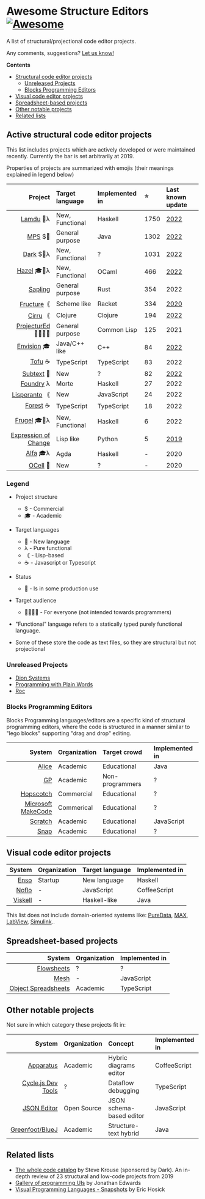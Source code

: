 # Awesome Structure Editors [![Awesome](https://awesome.re/badge.svg)](https://awesome.re)

A list of structural/projectional code editor projects.

Any comments, suggestions? [Let us know!](https://github.com/yairchu/awesome-structure-editors/issues)

<!-- START doctoc generated TOC please keep comment here to allow auto update -->
<!-- DON'T EDIT THIS SECTION, INSTEAD RE-RUN doctoc TO UPDATE -->
**Contents**

- [Structural code editor projects](#structural-code-editor-projects)
  - [Unreleased Projects](#unreleased-projects)
  - [Blocks Programming Editors](#blocks-programming-editors)
- [Visual code editor projects](#visual-code-editor-projects)
- [Spreadsheet-based projects](#spreadsheet-based-projects)
- [Other notable projects](#other-notable-projects)
- [Related lists](#related-lists)

<!-- END doctoc generated TOC please keep comment here to allow auto update -->

## Active structural code editor projects

This list includes projects which are actively developed or were maintained recently. Currently the bar is set arbitrarily at 2019.

Properties of projects are summarized with emojis (their meanings explained in legend below)

| Project | Target language | Implemented in | ⭐️ | Last known update
|--------:|:----------------|:---------------|:---|:------------------
| [Lamdu](http://www.lamdu.org) 👶λ                          | New, Functional | Haskell | 1750 | [2022](https://github.com/lamdu/lamdu)
| [MPS](https://www.jetbrains.com/mps/) $🔨                   | General purpose | Java | 1302 | [2022](https://github.com/JetBrains/MPS)
| [Dark](https://darklang.com) $👶λ                          | New, Functional | ? | 1031 | [2022](https://github.com/darklang/dark)
| [Hazel](http://hazel.org) 🎓👶λ                             | New, Functional | OCaml | 466 | [2022](https://github.com/hazelgrove/hazel)
| [Sapling](https://github.com/kneasle/sapling)             | General purpose | Rust | 354 | 2022
| [Fructure](https://fructure-editor.tumblr.com)｟           | Scheme like     | Racket | 334 | [2020](https://github.com/disconcision/fructure)
| [Cirru](http://cirru.org) ｟                               | Clojure         | Clojure | 194 | [2022](https://github.com/Cirru/calcit-editor)
| [ProjecturEd](https://github.com/projectured/projectured) 👨‍👩‍👧‍👦 | General purpose | Common Lisp | 125 | 2021
| [Envision](http://dimitar-asenov.github.io/Envision/) 🎓 | Java/C++ like   | C++ | 84 | [2022](https://github.com/dimitar-asenov/Envision)
| [Tofu](https://github.com/Gregoor/tofu) ☕ | TypeScript      | TypeScript | 83 | 2022
| [Subtext](http://www.subtext-lang.org) 👶 | New             | ? | 82 | [2022](https://github.com/JonathanMEdwards/subtext10)
| [Foundry](https://github.com/int-index/foundry) λ | Morte           | Haskell | 27 | 2022
| [Lisperanto](https://github.com/uprun/lisperanto) ｟ | New             | JavaScript | 24 | 2022
| [Forest](https://github.com/tehwalris/forest) ☕ | TypeScript      | TypeScript | 18 | 2022
| [Frugel](https://github.com/cdfa/frugel) 🎓👶λ | New, Functional | Haskell | 6 | 2022
| [Expression of Change](http://expressionsofchange.org) | Lisp like       | Python | 5 | [2019](https://github.com/expressionsofchange/nerf1)
| [Alfa](https://cth.altocumulus.org/~hallgren/Alfa/index.html) 🎓λ | Agda | Haskell | - | 2020
| [OCell](http://kevinmahoney.co.uk/ocell/) 👶 | New             | ? | - | 2020

### Legend

* Project structure
  * $ - Commercial
  * 🎓 - Academic
* Target languages
  * 👶 - New language
  * λ - Pure functional
  * ｟ - Lisp-based
  * ☕ - Javascript or Typescript
* Status
  * 🔨 - Is in some production use
* Target audience
  * 👨‍👩‍👧‍👦 - For everyone (not intended towards programmers)

* "Functional" language refers to a statically typed purely functional language.
* Some of these store the code as text files, so they are structural but not projectional

### Unreleased Projects

* [Dion Systems](https://dion.systems)
* [Programming with Plain Words](https://www.patreon.com/posts/screenshot-with-14865073)
* [Roc](https://www.roc-lang.org)

### Blocks Programming Editors

Blocks Programming languages/editors are a specific kind of structural programming editors,
where the code is structured in a manner similar to "lego blocks" supporting "drag and drop" editing.

| System                                     | Organization | Target crowd    | Implemented in
|-------------------------------------------:|:-------------|:----------------|:--------------
| [Alice](http://www.alice.org)              | Academic     | Educational     | Java
| [GP](https://harc.ycr.org/project/gp/)     | Academic     | Non-programmers | ?
| [Hopscotch](https://gethopscotch.com)      | Commercial   | Educational     | ?
| [Microsoft MakeCode](https://makecode.com) | Commerical   | Educational     | ?
| [Scratch](https://scratch.mit.edu)         | Academic     | Educational     | JavaScript
| [Snap](https://snap.berkeley.edu)          | Academic     | Educational     | ?

## Visual code editor projects

| System                                        | Organization | Target language | Implemented in
|----------------------------------------------:|:-------------|:----------------|:--------------
| [Enso](http://www.enso.org)                   | Startup      | New language    | Haskell
| [Noflo](https://noflojs.org/)                 | -            | JavaScript      | CoffeeScript
| [Viskell](https://github.com/viskell/viskell) | -            | Haskell-like    | Java

This list does not include domain-oriented systems like:
[PureData](https://puredata.info),
[MAX](https://cycling74.com/products/max/),
[LabView](http://www.ni.com/en-il/shop/labview.html),
[Simulink](https://www.mathworks.com/products/simulink.html)..

## Spreadsheet-based projects

| System                                                              | Organization | Implemented in
|--------------------------------------------------------------------:|:-------------|:--------------
| [Flowsheets](http://tinyletter.com/Flowsheets/)                     | ?            | ?
| [Mesh](https://github.com/chrispsn/mesh)                            | -            | JavaScript
| [Object Spreadsheets](https://sdg.csail.mit.edu/projects/objsheets) | Academic     | TypeScript

## Other notable projects

Not sure in which category these projects fit in:

| System                                                        | Organization | Concept                  | Implemented in
|--------------------------------------------------------------:|:-------------|:-------------------------|:--------------
| [Apparatus](http://aprt.us)                                   | Academic     | Hybric diagrams editor   | CoffeeScript
| [Cycle.js Dev Tools](https://cycle.js.org)                    | ?            | Dataflow debugging       | TypeScript
| [JSON Editor](https://github.com/json-editor/json-editor.git) | Open Source  | JSON schema-based editor | JavaScript
| [Greenfoot/BlueJ](https://www.greenfoot.org/)                 | Academic     | Structure-text hybrid    | Java

## Related lists

* [The whole code catalog](https://futureofcoding.org/catalog/) by Steve Krouse (sponsored by Dark). An in-depth review of 23 structural and low-code projects from 2019
* [Gallery of programming UIs](http://alarmingdevelopment.org/?p=1068) by Jonathan Edwards
* [Visual Programming Languages - Snapshots](http://blog.interfacevision.com/design/design-visual-progarmming-languages-snapshots/) by Eric Hosick
